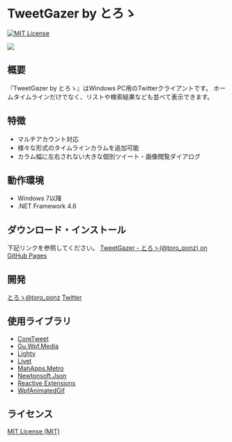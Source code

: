 # TweetGazer by とろゝ

[![MIT License](http://img.shields.io/badge/license-MIT-blue.svg?style=flat)]()

![](https://toro-ponz.github.io/software/TweetGazer/TweetGazer.png)

## 概要

『TweetGazer by とろゝ』はWindows PC用のTwitterクライアントです。
ホームタイムラインだけでなく、リストや検索結果なども並べて表示できます。

## 特徴

- マルチアカウント対応
- 様々な形式のタイムラインカラムを追加可能
- カラム幅に左右されない大きな個別ツイート・画像閲覧ダイアログ

## 動作環境

- Windows 7以降
- .NET Framework 4.6

## ダウンロード・インストール

下記リンクを参照してください。
[TweetGazer - とろゝ(@toro_ponz) on GitHub Pages](https://toro-ponz.github.io/software/TweetGazer/)

## 開発

[とろゝ@toro_ponz](https://toro-ponz.github.io/)
[Twitter](https://twitter.com/toro_ponz)

## 使用ライブラリ

 - [CoreTweet](https://github.com/CoreTweet/CoreTweet)
 - [Gu.Wpf.Media](https://github.com/JohanLarsson/Gu.Wpf.Media)
 - [Lighty](https://github.com/sourcechord/Lighty)
 - [Livet](https://github.com/ugaya40/Livet)
 - [MahApps.Metro](https://github.com/MahApps/MahApps.Metro)
 - [Newtonsoft.Json](https://github.com/JamesNK/Newtonsoft.Json)
 - [Reactive Extensions](https://github.com/Reactive-Extensions/Rx.NET)
 - [WpfAnimatedGif](https://github.com/XamlAnimatedGif/WpfAnimatedGif)

## ライセンス

[MIT License (MIT)](LICENSE)
